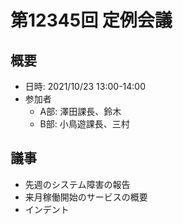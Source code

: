 # 第12345回 定例会議

## 概要
- 日時: 2021/10/23 13:00-14:00
- 参加者
  - A部: 澤田課長、鈴木
  - B部: 小鳥遊課長、三村

## 議事
- 先週のシステム障害の報告
- 来月稼働開始のサービスの概要
- インデント
